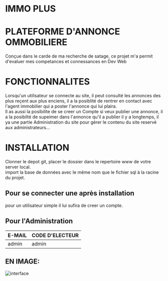 # IMMO PLUS

# PLATEFORME D'ANNONCE OMMOBILIERE
Conçue dans le carde de ma recherche de satage, ce projet m'a permit d'evaluer mes competances et connessances en Dev Web <br>
# FONCTIONNALITES
Lorsqu'un utilisateur se connecte au site, il peut consulté les annonces des plus reçent aux plus enciens, il a la posiblité de rentrer en contact avec l'agent immobilier qui a poster l'annonce qui lui plaira. <br>
Il as aussi la posibilite de se creer un Compte si veux publier une annonce, il a la posibilté de supeimer dans l'annonce qu'il a publier il y a longtemps, il ya une partie Administration du site pour gérer le contenu du site reservé aux administrateurs...
# INSTALLATION
Clonner le depot git, placer le dossier dans le repertoire www de votre server local. <br> import la base de données avec le même nom que le fichier sql à la racine du projet. <br>
## Pour se connecter une après installation
pour un utilisateur simple il lui sufira de creer un compte.
## Pour l'Administration
| E-MAIL | CODE D'ELECTEUR |
---------|------------------
|admin| admin |
## EN IMAGE:
![interface ](/assets/img/Animation.gif)

